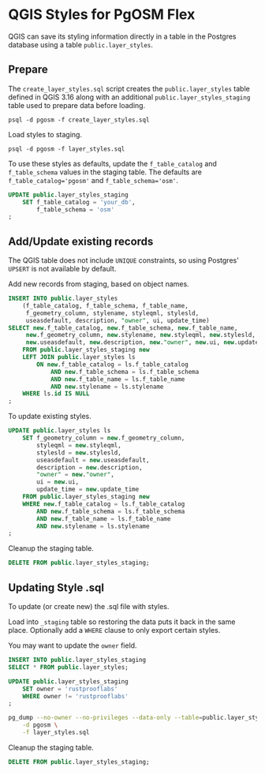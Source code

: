 # QGIS Styles for PgOSM Flex

QGIS can save its styling information directly in a table in the Postgres database
using a table `public.layer_styles`.


## Prepare

The `create_layer_styles.sql` script creates the `public.layer_styles` table defined in QGIS 3.16 along with an additional `public.layer_styles_staging` table used to prepare
data before loading.

```
psql -d pgosm -f create_layer_styles.sql
```

Load styles to staging.

```
psql -d pgosm -f layer_styles.sql
```


To use these styles as defaults, update the `f_table_catalog` and
`f_table_schema` values in the staging table.  The defaults are
`f_table_catalog='pgosm'` and `f_table_schema='osm'`.


```sql
UPDATE public.layer_styles_staging
    SET f_table_catalog = 'your_db',
        f_table_schema = 'osm'
;
```

## Add/Update existing records

The QGIS table does not include `UNIQUE` constraints, so using Postgres' `UPSERT` is
not available by default.

Add new records from staging, based on object names.

```sql
INSERT INTO public.layer_styles
    (f_table_catalog, f_table_schema, f_table_name,
     f_geometry_column, stylename, styleqml, stylesld,
     useasdefault, description, "owner", ui, update_time)
SELECT new.f_table_catalog, new.f_table_schema, new.f_table_name,
     new.f_geometry_column, new.stylename, new.styleqml, new.stylesld,
     new.useasdefault, new.description, new."owner", new.ui, new.update_time
    FROM public.layer_styles_staging new
    LEFT JOIN public.layer_styles ls
        ON new.f_table_catalog = ls.f_table_catalog 
            AND new.f_table_schema = ls.f_table_schema
            AND new.f_table_name = ls.f_table_name
            AND new.stylename = ls.stylename
    WHERE ls.id IS NULL
;
```

To update existing styles.

```sql
UPDATE public.layer_styles ls
    SET f_geometry_column = new.f_geometry_column,
        styleqml = new.styleqml,
        stylesld = new.stylesld,
        useasdefault = new.useasdefault,
        description = new.description,
        "owner" = new."owner",
        ui = new.ui,
        update_time = new.update_time
    FROM public.layer_styles_staging new
    WHERE new.f_table_catalog = ls.f_table_catalog 
        AND new.f_table_schema = ls.f_table_schema
        AND new.f_table_name = ls.f_table_name
        AND new.stylename = ls.stylename
;
```


Cleanup the staging table.

```sql
DELETE FROM public.layer_styles_staging;
```


## Updating Style .sql

To update (or create new) the .sql file with styles.

Load into `_staging` table so restoring the data puts it back in the same place.
Optionally add a `WHERE` clause to only export certain styles.

You may want to update the `owner` field.

```sql
INSERT INTO public.layer_styles_staging
SELECT * FROM public.layer_styles;

UPDATE public.layer_styles_staging
    SET owner = 'rustprooflabs'
    WHERE owner != 'rustprooflabs'
;
```


```bash
pg_dump --no-owner --no-privileges --data-only --table=public.layer_styles_staging \
    -d pgosm \
    -f layer_styles.sql
```

Cleanup the staging table.

```sql
DELETE FROM public.layer_styles_staging;
```
